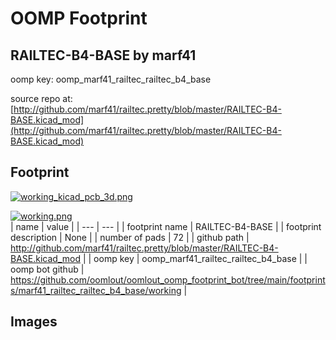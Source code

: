 # OOMP Footprint  
## RAILTEC-B4-BASE  by marf41  
  
oomp key: oomp_marf41_railtec_railtec_b4_base  
  
source repo at: [http://github.com/marf41/railtec.pretty/blob/master/RAILTEC-B4-BASE.kicad_mod](http://github.com/marf41/railtec.pretty/blob/master/RAILTEC-B4-BASE.kicad_mod)  
## Footprint  
  
[![working_kicad_pcb_3d.png](working_kicad_pcb_3d_600.png)](working_kicad_pcb_3d.png)  
  
[![working.png](working_600.png)](working.png)  
| name | value | 
| --- | --- | 
| footprint name | RAILTEC-B4-BASE | 
| footprint description | None | 
| number of pads | 72 | 
| github path | http://github.com/marf41/railtec.pretty/blob/master/RAILTEC-B4-BASE.kicad_mod | 
| oomp key | oomp_marf41_railtec_railtec_b4_base | 
| oomp bot github | https://github.com/oomlout/oomlout_oomp_footprint_bot/tree/main/footprints/marf41_railtec_railtec_b4_base/working | 
## Images  
